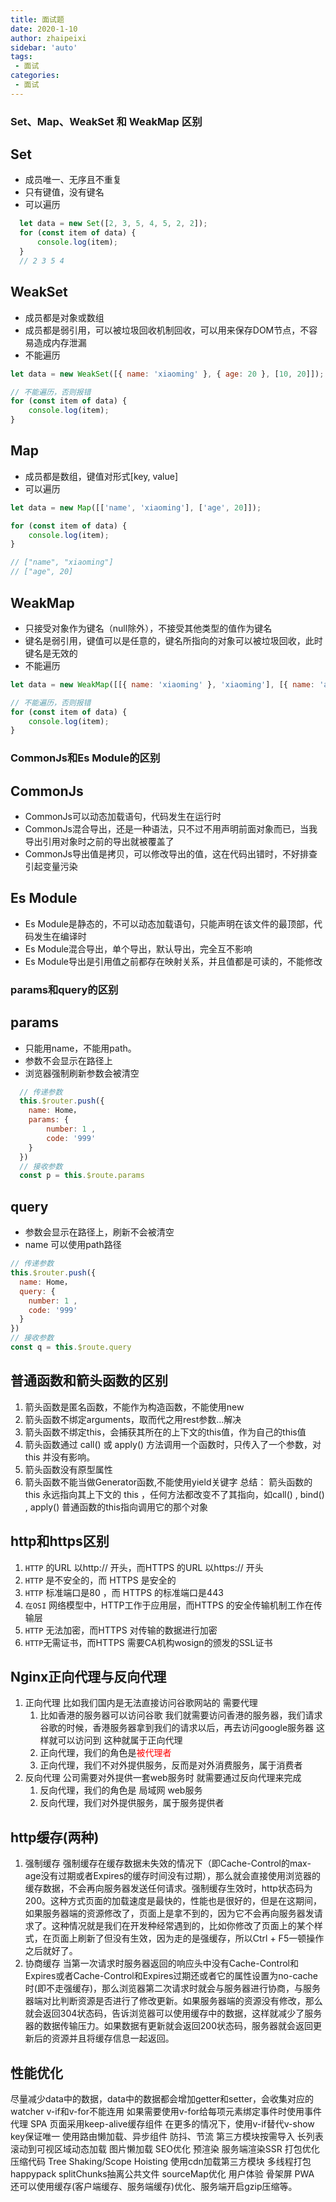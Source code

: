 ```yaml
---
title: 面试题
date: 2020-1-10
author: zhaipeixi
sidebar: 'auto'
tags:
 - 面试
categories:
 - 面试
---
```


### Set、Map、WeakSet 和 WeakMap 区别
## Set
- 成员唯一、无序且不重复
- 只有键值，没有键名
- 可以遍历
```js
  let data = new Set([2, 3, 5, 4, 5, 2, 2]);
  for (const item of data) {
      console.log(item);
  }
  // 2 3 5 4
```
## WeakSet
- 成员都是对象或数组
- 成员都是弱引用，可以被垃圾回收机制回收，可以用来保存DOM节点，不容易造成内存泄漏
- 不能遍历
```js
let data = new WeakSet([{ name: 'xiaoming' }, { age: 20 }, [10, 20]]);

// 不能遍历，否则报错
for (const item of data) {
    console.log(item);
}
```
## Map
- 成员都是数组，键值对形式[key, value]
- 可以遍历
```js
let data = new Map([['name', 'xiaoming'], ['age', 20]]);

for (const item of data) {
    console.log(item);
}

// ["name", "xiaoming"]
// ["age", 20]
```
## WeakMap
- 只接受对象作为键名（null除外），不接受其他类型的值作为键名
- 键名是弱引用，键值可以是任意的，键名所指向的对象可以被垃圾回收，此时键名是无效的
- 不能遍历
```js
let data = new WeakMap([[{ name: 'xiaoming' }, 'xiaoming'], [{ name: 'anqila' }, 'anqila']]);

// 不能遍历，否则报错
for (const item of data) {
    console.log(item);
}
```
### CommonJs和Es Module的区别
## CommonJs
- CommonJs可以动态加载语句，代码发生在运行时
- CommonJs混合导出，还是一种语法，只不过不用声明前面对象而已，当我导出引用对象时之前的导出就被覆盖了
- CommonJs导出值是拷贝，可以修改导出的值，这在代码出错时，不好排查引起变量污染
## Es Module
- Es Module是静态的，不可以动态加载语句，只能声明在该文件的最顶部，代码发生在编译时
- Es Module混合导出，单个导出，默认导出，完全互不影响
- Es Module导出是引用值之前都存在映射关系，并且值都是可读的，不能修改

### params和query的区别
## params
- 只能用name，不能用path。
- 参数不会显示在路径上
- 浏览器强制刷新参数会被清空
```js
  // 传递参数
  this.$router.push({
    name: Home，
    params: {
    	number: 1 ,
    	code: '999'
  	}
  })
  // 接收参数
  const p = this.$route.params
```
## query
- 参数会显示在路径上，刷新不会被清空
- name 可以使用path路径
```js
// 传递参数
this.$router.push({
  name: Home，
  query: {
    number: 1 ,
    code: '999'
  }
})
// 接收参数
const q = this.$route.query
```

## 普通函数和箭头函数的区别
1. 箭头函数是匿名函数，不能作为构造函数，不能使用new
2. 箭头函数不绑定arguments，取而代之用rest参数...解决
3. 箭头函数不绑定this，会捕获其所在的上下文的this值，作为自己的this值
4. 箭头函数通过 call()  或   apply() 方法调用一个函数时，只传入了一个参数，对 this 并没有影响。
5. 箭头函数没有原型属性
6. 箭头函数不能当做Generator函数,不能使用yield关键字
  总结：
  箭头函数的 this 永远指向其上下文的 this ，任何方法都改变不了其指向，如call() , bind() , apply()
普通函数的this指向调用它的那个对象

## http和https区别
1. `HTTP` 的URL 以http:// 开头，而HTTPS 的URL 以https:// 开头
2. `HTTP` 是不安全的，而 HTTPS 是安全的
3. `HTTP` 标准端口是80 ，而 HTTPS 的标准端口是443
4. `在OSI` 网络模型中，HTTP工作于应用层，而HTTPS 的安全传输机制工作在传输层
5. `HTTP` 无法加密，而HTTPS 对传输的数据进行加密
6. `HTTP`无需证书，而HTTPS 需要CA机构wosign的颁发的SSL证书

## Nginx正向代理与反向代理
1. 正向代理  比如我们国内是无法直接访问谷歌网站的  需要代理  
   1) 比如香港的服务器可以访问谷歌  我们就需要访问香港的服务器，我们请求谷歌的时候，香港服务器拿到我们的请求以后，再去访问google服务器 这样就可以访问到  这种就属于正向代理
   2) 正向代理，我们的角色是<font color=red>被代理者</font>
   3) 正向代理，我们不对外提供服务，反而是对外消费服务，属于消费者
2. 反向代理  公司需要对外提供一套web服务时  就需要通过反向代理来完成
   1) 反向代理，我们的角色是 局域网 web服务
   2) 反向代理，我们对外提供服务，属于服务提供者

## http缓存(两种)
1. 强制缓存
  强制缓存在缓存数据未失效的情况下（即Cache-Control的max-age没有过期或者Expires的缓存时间没有过期），那么就会直接使用浏览器的缓存数据，不会再向服务器发送任何请求。强制缓存生效时，http状态码为200。这种方式页面的加载速度是最快的，性能也是很好的，但是在这期间，如果服务器端的资源修改了，页面上是拿不到的，因为它不会再向服务器发请求了。这种情况就是我们在开发种经常遇到的，比如你修改了页面上的某个样式，在页面上刷新了但没有生效，因为走的是强缓存，所以Ctrl + F5一顿操作之后就好了。
2. 协商缓存
  当第一次请求时服务器返回的响应头中没有Cache-Control和Expires或者Cache-Control和Expires过期还或者它的属性设置为no-cache时(即不走强缓存)，那么浏览器第二次请求时就会与服务器进行协商，与服务器端对比判断资源是否进行了修改更新。如果服务器端的资源没有修改，那么就会返回304状态码，告诉浏览器可以使用缓存中的数据，这样就减少了服务器的数据传输压力。如果数据有更新就会返回200状态码，服务器就会返回更新后的资源并且将缓存信息一起返回。

## 性能优化
  尽量减少data中的数据，data中的数据都会增加getter和setter，会收集对应的watcher
  v-if和v-for不能连用
  如果需要使用v-for给每项元素绑定事件时使用事件代理
  SPA 页面采用keep-alive缓存组件
  在更多的情况下，使用v-if替代v-show
  key保证唯一
  使用路由懒加载、异步组件
  防抖、节流
  第三方模块按需导入
  长列表滚动到可视区域动态加载
  图片懒加载
  SEO优化
  预渲染
  服务端渲染SSR
  打包优化
  压缩代码
  Tree Shaking/Scope Hoisting
  使用cdn加载第三方模块
  多线程打包happypack
  splitChunks抽离公共文件
  sourceMap优化
  用户体验
  骨架屏
  PWA
  还可以使用缓存(客户端缓存、服务端缓存)优化、服务端开启gzip压缩等。
